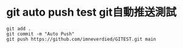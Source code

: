 git auto push test  git自動推送測試
================================
`git add .`<br>
`git commit -m "Auto Push"`<br>
`git push https://github.com/imneverdied/GITEST.git main`
 